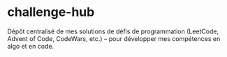 # challenge-hub
Dépôt centralisé de mes solutions de défis de programmation (LeetCode, Advent of Code, CodeWars, etc.) – pour développer mes compétences en algo et en code.
